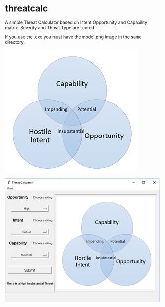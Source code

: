 # threatcalc
A simple Threat Calculator based on Intent Opportunity and Capability matrix. Severity and Threat Type are scored.

If you use the .exe you must have the model.png image in the same directory.

![model](model.png?raw=true "Model")

![screenshot](screenshot.PNG?raw=true "Screenshot")
